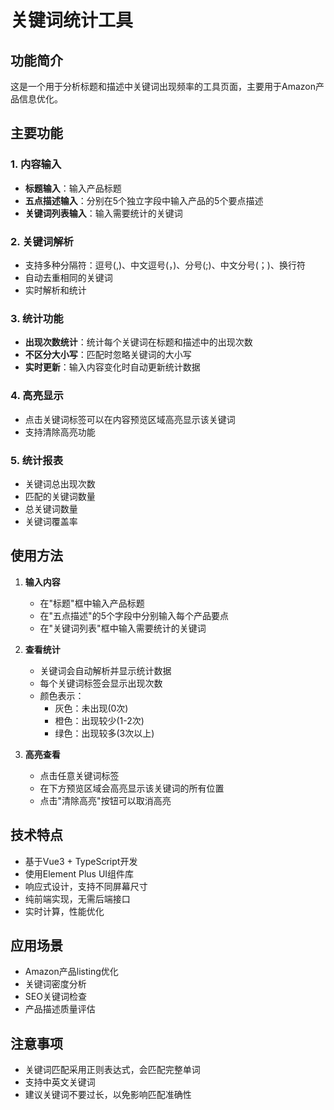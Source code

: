 # 关键词统计工具

## 功能简介

这是一个用于分析标题和描述中关键词出现频率的工具页面，主要用于Amazon产品信息优化。

## 主要功能

### 1. 内容输入

- **标题输入**：输入产品标题
- **五点描述输入**：分别在5个独立字段中输入产品的5个要点描述
- **关键词列表输入**：输入需要统计的关键词

### 2. 关键词解析

- 支持多种分隔符：逗号(,)、中文逗号(，)、分号(;)、中文分号(；)、换行符
- 自动去重相同的关键词
- 实时解析和统计

### 3. 统计功能

- **出现次数统计**：统计每个关键词在标题和描述中的出现次数
- **不区分大小写**：匹配时忽略关键词的大小写
- **实时更新**：输入内容变化时自动更新统计数据

### 4. 高亮显示

- 点击关键词标签可以在内容预览区域高亮显示该关键词
- 支持清除高亮功能

### 5. 统计报表

- 关键词总出现次数
- 匹配的关键词数量
- 总关键词数量
- 关键词覆盖率

## 使用方法

1. **输入内容**

   - 在"标题"框中输入产品标题
   - 在"五点描述"的5个字段中分别输入每个产品要点
   - 在"关键词列表"框中输入需要统计的关键词

2. **查看统计**

   - 关键词会自动解析并显示统计数据
   - 每个关键词标签会显示出现次数
   - 颜色表示：
     - 灰色：未出现(0次)
     - 橙色：出现较少(1-2次)
     - 绿色：出现较多(3次以上)

3. **高亮查看**
   - 点击任意关键词标签
   - 在下方预览区域会高亮显示该关键词的所有位置
   - 点击"清除高亮"按钮可以取消高亮

## 技术特点

- 基于Vue3 + TypeScript开发
- 使用Element Plus UI组件库
- 响应式设计，支持不同屏幕尺寸
- 纯前端实现，无需后端接口
- 实时计算，性能优化

## 应用场景

- Amazon产品listing优化
- 关键词密度分析
- SEO关键词检查
- 产品描述质量评估

## 注意事项

- 关键词匹配采用正则表达式，会匹配完整单词
- 支持中英文关键词
- 建议关键词不要过长，以免影响匹配准确性
